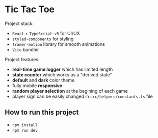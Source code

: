 # Tic Tac Toe

Project stack:
- `React` + `TypeScript v5` for UI/UX
- `styled-components` for styling
- `framer-motion` library for smooth animations
- `Vite` bundler

Project features:
- **real-time game logger** which has limited length
- **state counter** which works as a "derived state"
- **default** and **dark** color theme
- fully mobile **responsive**
- **random player selection** at the begining of each game
- player sign can be easily changed in `src/helpers/constants.ts` file

## How to run this project
- `npm install`
- `npm run dev`